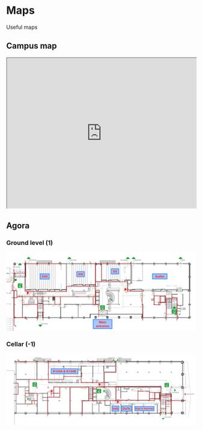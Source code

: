 # Maps

Useful maps

## Campus map

<iframe width="100%" height="400px" src="https://www.google.com/maps/d/embedmid=1j8soPDogfNipzdRmgT7fTDcEeFc&hl=sv"></iframe>

## Agora

### Ground level (1)

![Agora level 1](assets/images/agora_level_1.png)

### Cellar (-1)

![Agora level -1](assets/images/agora_level_-1.png)